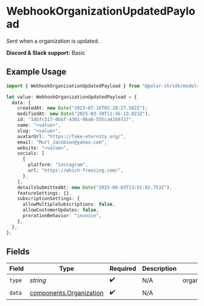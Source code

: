 # WebhookOrganizationUpdatedPayload

Sent when a organization is updated.

**Discord & Slack support:** Basic

## Example Usage

```typescript
import { WebhookOrganizationUpdatedPayload } from "@polar-sh/sdk/models/components/webhookorganizationupdatedpayload.js";

let value: WebhookOrganizationUpdatedPayload = {
  data: {
    createdAt: new Date("2023-07-16T02:28:27.582Z"),
    modifiedAt: new Date("2025-03-30T11:56:13.023Z"),
    id: "1dbfc517-0bbf-4301-9ba8-555ca42b9737",
    name: "<value>",
    slug: "<value>",
    avatarUrl: "https://fake-eternity.org/",
    email: "Murl_Jacobson@yahoo.com",
    website: "<value>",
    socials: [
      {
        platform: "instagram",
        url: "https://which-freezing.com/",
      },
    ],
    detailsSubmittedAt: new Date("2025-06-03T13:51:02.753Z"),
    featureSettings: {},
    subscriptionSettings: {
      allowMultipleSubscriptions: false,
      allowCustomerUpdates: false,
      prorationBehavior: "invoice",
    },
  },
};
```

## Fields

| Field                                                              | Type                                                               | Required                                                           | Description                                                        | Example                                                            |
| ------------------------------------------------------------------ | ------------------------------------------------------------------ | ------------------------------------------------------------------ | ------------------------------------------------------------------ | ------------------------------------------------------------------ |
| `type`                                                             | *string*                                                           | :heavy_check_mark:                                                 | N/A                                                                | organization.updated                                               |
| `data`                                                             | [components.Organization](../../models/components/organization.md) | :heavy_check_mark:                                                 | N/A                                                                |                                                                    |